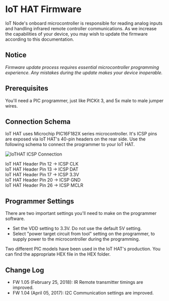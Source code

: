 # IoT HAT Firmware
IoT Node's onboard microcontroller is responsible for reading analog inputs and handling infrared remote controller communications. As we increase the capabilities of your device, you may wish to update the firmware according to this documentation.

## Notice
_Firmware update process requires essential microcontroller programming experience. Any mistakes during the update makes your device inoperable._

## Prerequisites
You'll need a PIC programmer, just like PICKit 3, and 5x male to male jumper wires.

## Connection Schema
IoT HAT uses Microchip PIC16F182X series microcontroller. It's ICSP pins are exposed via IoT HAT's 40-pin headers on the rear side. Use the following schema to connect the programmer to your IoT HAT.

![IoTHAT ICSP Connection](https://turta.io/githubimg/IoTHAT_ICSP.png)

IoT HAT Header Pin 12 -> ICSP CLK  
IoT HAT Header Pin 13 -> ICSP DAT  
IoT HAT Header Pin 17 -> ICSP 3.3V  
IoT HAT Header Pin 20 -> ICSP GND  
IoT HAT Header Pin 26 -> ICSP MCLR  

## Programmer Settings
There are two important settings you'll need to make on the programmer software.

* Set the VDD setting to 3.3V. Do not use the default 5V setting.
* Select "power target circuit from tool" setting on the programmer, to supply power to the microcontroller during the programming.

Two different PIC models have been used in the IoT HAT's production. You can find the appropriate HEX file in the HEX folder.

## Change Log
* FW 1.05 (February 25, 2018):
IR Remote transmitter timings are improved.
* FW 1.04 (April 05, 2017):
I2C Communication settings are improved.